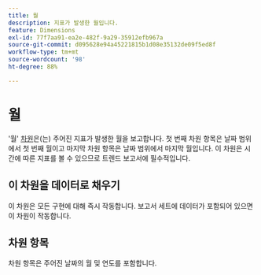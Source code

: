 ```yaml
---
title: 월
description: 지표가 발생한 월입니다.
feature: Dimensions
exl-id: 77f7aa91-ea2e-482f-9a29-35912efb967a
source-git-commit: d095628e94a45221815b1d08e35132de09f5ed8f
workflow-type: tm+mt
source-wordcount: '98'
ht-degree: 88%

---
```


# 월

&#39;월&#39; [차원](overview.md)은(는) 주어진 지표가 발생한 월을 보고합니다. 첫 번째 차원 항목은 날짜 범위에서 첫 번째 월이고 마지막 차원 항목은 날짜 범위에서 마지막 월입니다. 이 차원은 시간에 따른 지표를 볼 수 있으므로 트렌드 보고서에 필수적입니다.

## 이 차원을 데이터로 채우기

이 차원은 모든 구현에 대해 즉시 작동합니다. 보고서 세트에 데이터가 포함되어 있으면 이 차원이 작동합니다.

## 차원 항목

차원 항목은 주어진 날짜의 월 및 연도를 포함합니다.
